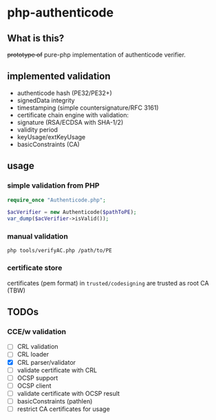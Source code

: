# php-authenticode

## What is this?

~~prototype of~~ pure-php implementation of authenticode verifier.

## implemented validation
- authenticode hash (PE32/PE32+)
- signedData integrity
- timestamping (simple countersignature/RFC 3161)
- certificate chain engine with validation:
 - signature (RSA/ECDSA with SHA-1/2)
 - validity period
 - keyUsage/extKeyUsage
 - basicConstraints (CA)

## usage
### simple validation from PHP
```php
require_once "Authenticode.php";

$acVerifier = new Authenticode($pathToPE);
var_dump($acVerifier->isValid());
```

### manual validation
```shell
php tools/verifyAC.php /path/to/PE
```

### certificate store
certificates (pem format) in `trusted/codesigning` are trusted as root CA  
(TBW)

## TODOs

### CCE/w validation
- [ ] CRL validation
 - [ ] CRL loader
 - [x] CRL parser/validator
 - [ ] validate certificate with CRL
- [ ] OCSP support
 - [ ] OCSP client
 - [ ] validate certificate with OCSP result
- [ ] basicConstraints (pathlen)
- [ ] restrict CA certificates for usage